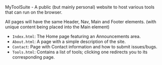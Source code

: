 MyToolSuite - A public (but mainly personal) website to host various tools that can run on the browser.


All pages will have the same Header, Nav, Main and Footer elements. (with unique content being placed into the Main element)


- `Index.html`: The Home page featuring an Announcements area.
- `About.html`: A page with a simple description of the site.
- `Contact`: Page with Contact information and how to submit issues/bugs.
- `Tools.html`: Contains a list of tools; clicking one redirects you to its corresponding page.
